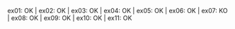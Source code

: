 ex01: OK | ex02: OK | ex03: OK | ex04: OK | ex05: OK | ex06: OK | ex07: KO | ex08: OK | ex09: OK | ex10: OK | ex11: OK
